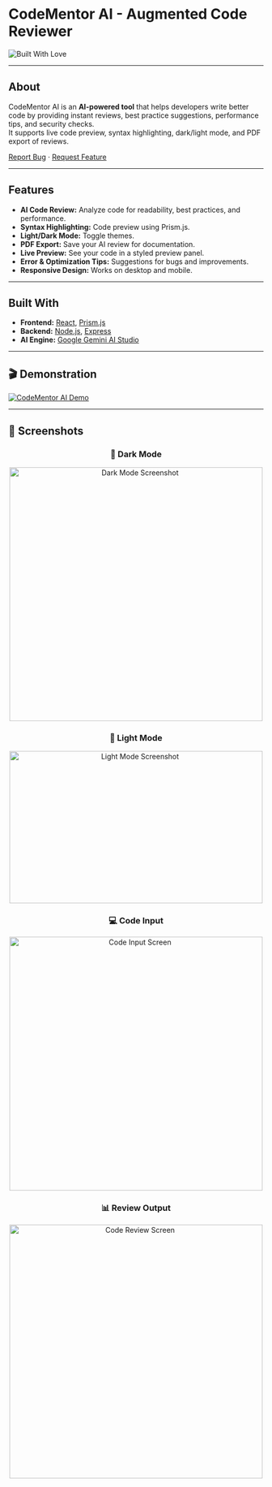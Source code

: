 # CodeMentor AI - Augmented Code Reviewer

![Built With Love](https://img.shields.io/badge/built%20with-love-red)

---

## About

CodeMentor AI is an **AI-powered tool** that helps developers write better code by providing instant reviews, best practice suggestions, performance tips, and security checks.  
It supports live code preview, syntax highlighting, dark/light mode, and PDF export of reviews.

[Report Bug](https://github.com/Akankshasoni30/AI-Augmented-Code-Reviewer/issues) · [Request Feature](https://github.com/Akankshasoni30/AI-Augmented-Code-Reviewer/issues)

---

## Features

- **AI Code Review:** Analyze code for readability, best practices, and performance.
- **Syntax Highlighting:** Code preview using Prism.js.
- **Light/Dark Mode:** Toggle themes.
- **PDF Export:** Save your AI review for documentation.
- **Live Preview:** See your code in a styled preview panel.
- **Error & Optimization Tips:** Suggestions for bugs and improvements.
- **Responsive Design:** Works on desktop and mobile.

---

## Built With

- **Frontend:** [React](https://react.dev/learn), [Prism.js](https://prismjs.com/)  
- **Backend:** [Node.js](https://nodejs.org/en/download), [Express](https://expressjs.com/)  
- **AI Engine:** [Google Gemini AI Studio](https://aistudio.google.com/)

---

## 🎬 Demonstration 

[![CodeMentor AI Demo](https://img.youtube.com/vi/uNpKUUlIoM4/0.jpg)](https://youtu.be/uNpKUUlIoM4?si=zIpQNi7ioIUUpPVw)

---

## 📸 Screenshots

<h3 align="center">🖤 Dark Mode</h3>
<div align="center">
  <img src="https://github.com/user-attachments/assets/abe15d9a-da54-4b64-8332-973a5c7f172d" width="500" alt="Dark Mode Screenshot"/>
</div>

<h3 align="center">🤍 Light Mode</h3>
<div align="center">
  <img src="https://github.com/user-attachments/assets/acbea50a-b8d8-4813-85a5-eb0093afed1d" width="500" height="300" alt="Light Mode Screenshot"/>
</div>

<h3 align="center">💻 Code Input</h3>
<div align="center">
  <img src="https://github.com/user-attachments/assets/ff1e5475-e6b8-4490-a222-798ae8647034" width="500" alt="Code Input Screen"/>
</div>

<h3 align="center">📊 Review Output</h3>
<div align="center">
  <img src="https://github.com/user-attachments/assets/0fb3c097-f309-4e2a-88cf-3449b56f9ccb" width="500" alt="Code Review Screen"/>
</div>


